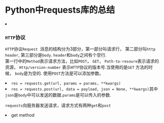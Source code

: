 <h1> Python中requests库的总结</h1>

<li>
  <h3><code>HTTP</code>协议</h3>
</li>
  <p>
  <code>HTTP</code>协议<code>Request </code>消息的结构分为3部分，第一部分叫请求行， 第二部分叫<code>http header</code>, 第三部分是<code>body</code>. <code>header</code>和<code>body</code>之间有个空行.</br>
  第一行中的<code>Method</code>表示请求方法，比如<code>POST</code>， <code>GET</code>， <code>Path-to-resoure</code>表示请求的资源，
<code>Http/version-number</code> 表示<code>HTTP</code>协议的版本号.当使用的是<code>GET</code> 方法的时候， <code>body</code>是为空的. 使用<code>POST</code>方法是可以添加参数。
  <li>
    <code>res = requests.get(url, params = params, **kwargs)</code>
  </li>
  <li>
    <code>res = requests.post(url, data = payload, json = None, **kwargs)</code>其中<code>json</code>是<code>body</code>中可以发送的数据.<code>params</code>是可以传入的参数.
  </li>
  </p>

<p><code>requests</code>向服务器发送请求，请求方式有两种<code>get</code>和<code>post</code>
<li>get method
